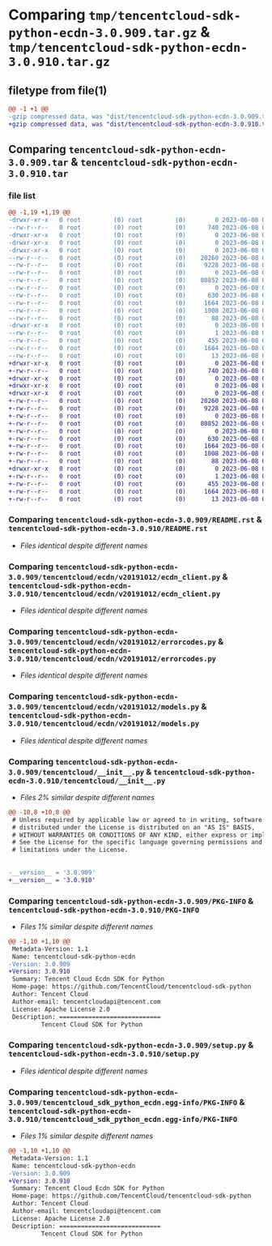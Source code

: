 # Comparing `tmp/tencentcloud-sdk-python-ecdn-3.0.909.tar.gz` & `tmp/tencentcloud-sdk-python-ecdn-3.0.910.tar.gz`

## filetype from file(1)

```diff
@@ -1 +1 @@
-gzip compressed data, was "dist/tencentcloud-sdk-python-ecdn-3.0.909.tar", last modified: Thu Jun  8 00:24:10 2023, max compression
+gzip compressed data, was "dist/tencentcloud-sdk-python-ecdn-3.0.910.tar", last modified: Thu Jun  8 09:09:54 2023, max compression
```

## Comparing `tencentcloud-sdk-python-ecdn-3.0.909.tar` & `tencentcloud-sdk-python-ecdn-3.0.910.tar`

### file list

```diff
@@ -1,19 +1,19 @@
-drwxr-xr-x   0 root         (0) root         (0)        0 2023-06-08 00:24:10.000000 tencentcloud-sdk-python-ecdn-3.0.909/
--rw-r--r--   0 root         (0) root         (0)      740 2023-06-08 00:24:09.000000 tencentcloud-sdk-python-ecdn-3.0.909/README.rst
-drwxr-xr-x   0 root         (0) root         (0)        0 2023-06-08 00:24:10.000000 tencentcloud-sdk-python-ecdn-3.0.909/tencentcloud/
-drwxr-xr-x   0 root         (0) root         (0)        0 2023-06-08 00:24:10.000000 tencentcloud-sdk-python-ecdn-3.0.909/tencentcloud/ecdn/
-drwxr-xr-x   0 root         (0) root         (0)        0 2023-06-08 00:24:10.000000 tencentcloud-sdk-python-ecdn-3.0.909/tencentcloud/ecdn/v20191012/
--rw-r--r--   0 root         (0) root         (0)    20260 2023-06-08 00:24:09.000000 tencentcloud-sdk-python-ecdn-3.0.909/tencentcloud/ecdn/v20191012/ecdn_client.py
--rw-r--r--   0 root         (0) root         (0)     9228 2023-06-08 00:24:09.000000 tencentcloud-sdk-python-ecdn-3.0.909/tencentcloud/ecdn/v20191012/errorcodes.py
--rw-r--r--   0 root         (0) root         (0)        0 2023-06-08 00:24:09.000000 tencentcloud-sdk-python-ecdn-3.0.909/tencentcloud/ecdn/v20191012/__init__.py
--rw-r--r--   0 root         (0) root         (0)    80852 2023-06-08 00:24:09.000000 tencentcloud-sdk-python-ecdn-3.0.909/tencentcloud/ecdn/v20191012/models.py
--rw-r--r--   0 root         (0) root         (0)        0 2023-06-08 00:24:09.000000 tencentcloud-sdk-python-ecdn-3.0.909/tencentcloud/ecdn/__init__.py
--rw-r--r--   0 root         (0) root         (0)      630 2023-06-08 00:24:09.000000 tencentcloud-sdk-python-ecdn-3.0.909/tencentcloud/__init__.py
--rw-r--r--   0 root         (0) root         (0)     1664 2023-06-08 00:24:10.000000 tencentcloud-sdk-python-ecdn-3.0.909/PKG-INFO
--rw-r--r--   0 root         (0) root         (0)     1008 2023-06-08 00:24:09.000000 tencentcloud-sdk-python-ecdn-3.0.909/setup.py
--rw-r--r--   0 root         (0) root         (0)       88 2023-06-08 00:24:10.000000 tencentcloud-sdk-python-ecdn-3.0.909/setup.cfg
-drwxr-xr-x   0 root         (0) root         (0)        0 2023-06-08 00:24:10.000000 tencentcloud-sdk-python-ecdn-3.0.909/tencentcloud_sdk_python_ecdn.egg-info/
--rw-r--r--   0 root         (0) root         (0)        1 2023-06-08 00:24:10.000000 tencentcloud-sdk-python-ecdn-3.0.909/tencentcloud_sdk_python_ecdn.egg-info/dependency_links.txt
--rw-r--r--   0 root         (0) root         (0)      455 2023-06-08 00:24:10.000000 tencentcloud-sdk-python-ecdn-3.0.909/tencentcloud_sdk_python_ecdn.egg-info/SOURCES.txt
--rw-r--r--   0 root         (0) root         (0)     1664 2023-06-08 00:24:10.000000 tencentcloud-sdk-python-ecdn-3.0.909/tencentcloud_sdk_python_ecdn.egg-info/PKG-INFO
--rw-r--r--   0 root         (0) root         (0)       13 2023-06-08 00:24:10.000000 tencentcloud-sdk-python-ecdn-3.0.909/tencentcloud_sdk_python_ecdn.egg-info/top_level.txt
+drwxr-xr-x   0 root         (0) root         (0)        0 2023-06-08 09:09:54.000000 tencentcloud-sdk-python-ecdn-3.0.910/
+-rw-r--r--   0 root         (0) root         (0)      740 2023-06-08 09:09:54.000000 tencentcloud-sdk-python-ecdn-3.0.910/README.rst
+drwxr-xr-x   0 root         (0) root         (0)        0 2023-06-08 09:09:54.000000 tencentcloud-sdk-python-ecdn-3.0.910/tencentcloud/
+drwxr-xr-x   0 root         (0) root         (0)        0 2023-06-08 09:09:54.000000 tencentcloud-sdk-python-ecdn-3.0.910/tencentcloud/ecdn/
+drwxr-xr-x   0 root         (0) root         (0)        0 2023-06-08 09:09:54.000000 tencentcloud-sdk-python-ecdn-3.0.910/tencentcloud/ecdn/v20191012/
+-rw-r--r--   0 root         (0) root         (0)    20260 2023-06-08 09:09:54.000000 tencentcloud-sdk-python-ecdn-3.0.910/tencentcloud/ecdn/v20191012/ecdn_client.py
+-rw-r--r--   0 root         (0) root         (0)     9228 2023-06-08 09:09:54.000000 tencentcloud-sdk-python-ecdn-3.0.910/tencentcloud/ecdn/v20191012/errorcodes.py
+-rw-r--r--   0 root         (0) root         (0)        0 2023-06-08 09:09:54.000000 tencentcloud-sdk-python-ecdn-3.0.910/tencentcloud/ecdn/v20191012/__init__.py
+-rw-r--r--   0 root         (0) root         (0)    80852 2023-06-08 09:09:54.000000 tencentcloud-sdk-python-ecdn-3.0.910/tencentcloud/ecdn/v20191012/models.py
+-rw-r--r--   0 root         (0) root         (0)        0 2023-06-08 09:09:54.000000 tencentcloud-sdk-python-ecdn-3.0.910/tencentcloud/ecdn/__init__.py
+-rw-r--r--   0 root         (0) root         (0)      630 2023-06-08 09:09:54.000000 tencentcloud-sdk-python-ecdn-3.0.910/tencentcloud/__init__.py
+-rw-r--r--   0 root         (0) root         (0)     1664 2023-06-08 09:09:54.000000 tencentcloud-sdk-python-ecdn-3.0.910/PKG-INFO
+-rw-r--r--   0 root         (0) root         (0)     1008 2023-06-08 09:09:54.000000 tencentcloud-sdk-python-ecdn-3.0.910/setup.py
+-rw-r--r--   0 root         (0) root         (0)       88 2023-06-08 09:09:54.000000 tencentcloud-sdk-python-ecdn-3.0.910/setup.cfg
+drwxr-xr-x   0 root         (0) root         (0)        0 2023-06-08 09:09:54.000000 tencentcloud-sdk-python-ecdn-3.0.910/tencentcloud_sdk_python_ecdn.egg-info/
+-rw-r--r--   0 root         (0) root         (0)        1 2023-06-08 09:09:54.000000 tencentcloud-sdk-python-ecdn-3.0.910/tencentcloud_sdk_python_ecdn.egg-info/dependency_links.txt
+-rw-r--r--   0 root         (0) root         (0)      455 2023-06-08 09:09:54.000000 tencentcloud-sdk-python-ecdn-3.0.910/tencentcloud_sdk_python_ecdn.egg-info/SOURCES.txt
+-rw-r--r--   0 root         (0) root         (0)     1664 2023-06-08 09:09:54.000000 tencentcloud-sdk-python-ecdn-3.0.910/tencentcloud_sdk_python_ecdn.egg-info/PKG-INFO
+-rw-r--r--   0 root         (0) root         (0)       13 2023-06-08 09:09:54.000000 tencentcloud-sdk-python-ecdn-3.0.910/tencentcloud_sdk_python_ecdn.egg-info/top_level.txt
```

### Comparing `tencentcloud-sdk-python-ecdn-3.0.909/README.rst` & `tencentcloud-sdk-python-ecdn-3.0.910/README.rst`

 * *Files identical despite different names*

### Comparing `tencentcloud-sdk-python-ecdn-3.0.909/tencentcloud/ecdn/v20191012/ecdn_client.py` & `tencentcloud-sdk-python-ecdn-3.0.910/tencentcloud/ecdn/v20191012/ecdn_client.py`

 * *Files identical despite different names*

### Comparing `tencentcloud-sdk-python-ecdn-3.0.909/tencentcloud/ecdn/v20191012/errorcodes.py` & `tencentcloud-sdk-python-ecdn-3.0.910/tencentcloud/ecdn/v20191012/errorcodes.py`

 * *Files identical despite different names*

### Comparing `tencentcloud-sdk-python-ecdn-3.0.909/tencentcloud/ecdn/v20191012/models.py` & `tencentcloud-sdk-python-ecdn-3.0.910/tencentcloud/ecdn/v20191012/models.py`

 * *Files identical despite different names*

### Comparing `tencentcloud-sdk-python-ecdn-3.0.909/tencentcloud/__init__.py` & `tencentcloud-sdk-python-ecdn-3.0.910/tencentcloud/__init__.py`

 * *Files 2% similar despite different names*

```diff
@@ -10,8 +10,8 @@
 # Unless required by applicable law or agreed to in writing, software
 # distributed under the License is distributed on an "AS IS" BASIS,
 # WITHOUT WARRANTIES OR CONDITIONS OF ANY KIND, either express or implied.
 # See the License for the specific language governing permissions and
 # limitations under the License.
 
 
-__version__ = '3.0.909'
+__version__ = '3.0.910'
```

### Comparing `tencentcloud-sdk-python-ecdn-3.0.909/PKG-INFO` & `tencentcloud-sdk-python-ecdn-3.0.910/PKG-INFO`

 * *Files 1% similar despite different names*

```diff
@@ -1,10 +1,10 @@
 Metadata-Version: 1.1
 Name: tencentcloud-sdk-python-ecdn
-Version: 3.0.909
+Version: 3.0.910
 Summary: Tencent Cloud Ecdn SDK for Python
 Home-page: https://github.com/TencentCloud/tencentcloud-sdk-python
 Author: Tencent Cloud
 Author-email: tencentcloudapi@tencent.com
 License: Apache License 2.0
 Description: ============================
         Tencent Cloud SDK for Python
```

### Comparing `tencentcloud-sdk-python-ecdn-3.0.909/setup.py` & `tencentcloud-sdk-python-ecdn-3.0.910/setup.py`

 * *Files identical despite different names*

### Comparing `tencentcloud-sdk-python-ecdn-3.0.909/tencentcloud_sdk_python_ecdn.egg-info/PKG-INFO` & `tencentcloud-sdk-python-ecdn-3.0.910/tencentcloud_sdk_python_ecdn.egg-info/PKG-INFO`

 * *Files 1% similar despite different names*

```diff
@@ -1,10 +1,10 @@
 Metadata-Version: 1.1
 Name: tencentcloud-sdk-python-ecdn
-Version: 3.0.909
+Version: 3.0.910
 Summary: Tencent Cloud Ecdn SDK for Python
 Home-page: https://github.com/TencentCloud/tencentcloud-sdk-python
 Author: Tencent Cloud
 Author-email: tencentcloudapi@tencent.com
 License: Apache License 2.0
 Description: ============================
         Tencent Cloud SDK for Python
```

